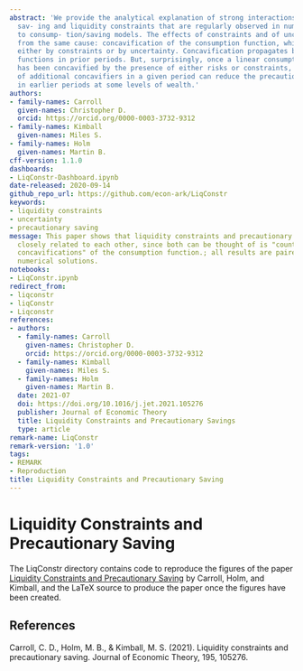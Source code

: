 ```yaml
---
abstract: 'We provide the analytical explanation of strong interactions between precautionary
  sav- ing and liquidity constraints that are regularly observed in numerical solutions
  to consump- tion/saving models. The effects of constraints and of uncertainty spring
  from the same cause: concavification of the consumption function, which can be induced
  either by constraints or by uncertainty. Concavification propagates back to consumption
  functions in prior periods. But, surprisingly, once a linear consumption function
  has been concavified by the presence of either risks or constraints, the introduction
  of additional concavifiers in a given period can reduce the precautionary motive
  in earlier periods at some levels of wealth.'
authors:
- family-names: Carroll
  given-names: Christopher D.
  orcid: https://orcid.org/0000-0003-3732-9312
- family-names: Kimball
  given-names: Miles S.
- family-names: Holm
  given-names: Martin B.
cff-version: 1.1.0
dashboards:
- LiqConstr-Dashboard.ipynb
date-released: 2020-09-14
github_repo_url: https://github.com/econ-ark/LiqConstr
keywords:
- liquidity constraints
- uncertainty
- precautionary saving
message: This paper shows that liquidity constraints and precautionary saving are
  closely related to each other, since both can be thought of is "counterclockwise
  concavifications" of the consumption function.; all results are paired with illustrative
  numerical solutions.
notebooks:
- LiqConstr.ipynb
redirect_from:
- liqconstr
- liqConstr
- Liqconstr
references:
- authors:
  - family-names: Carroll
    given-names: Christopher D.
    orcid: https://orcid.org/0000-0003-3732-9312
  - family-names: Kimball
    given-names: Miles S.
  - family-names: Holm
    given-names: Martin B.
  date: 2021-07
  doi: https://doi.org/10.1016/j.jet.2021.105276
  publisher: Journal of Economic Theory
  title: Liquidity Constraints and Precautionary Savings
  type: article
remark-name: LiqConstr
remark-version: '1.0'
tags:
- REMARK
- Reproduction
title: Liquidity Constraints and Precautionary Saving
---
```


# Liquidity Constraints and Precautionary Saving

The LiqConstr directory contains code to reproduce the figures of the paper [Liquidity Constraints and Precautionary Saving](http://econ.jhu.edu/people/ccarroll/papers/LiqConstr/) by Carroll, Holm, and Kimball,
and the LaTeX source to produce the paper once the figures have been created.

## References

Carroll, C. D., Holm, M. B., & Kimball, M. S. (2021). Liquidity constraints and precautionary saving. Journal of Economic Theory, 195, 105276.

